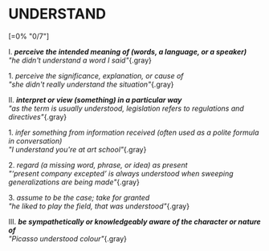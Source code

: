 # UNDERSTAND

[=0% "0/7"]

I. ***perceive the intended meaning of (words, a language, or a speaker)***<br>
*"he didn't understand a word I said"*{.gray}

1\. *perceive the significance, explanation, or cause of*<br>
*"she didn't really understand the situation"*{.gray}

II. ***interpret or view (something) in a particular way***<br>
*"as the term is usually understood, legislation refers to regulations and directives"*{.gray}

1\. *infer something from information received (often used as a polite formula in conversation)*<br>
*"I understand you're at art school"*{.gray}

2\. *regard (a missing word, phrase, or idea) as present*<br>
*"‘present company excepted’ is always understood when sweeping generalizations are being made"*{.gray}

3\. *assume to be the case; take for granted*<br>
*"he liked to play the field, that was understood"*{.gray}

III. ***be sympathetically or knowledgeably aware of the character or nature of***<br>
*"Picasso understood colour"*{.gray}
